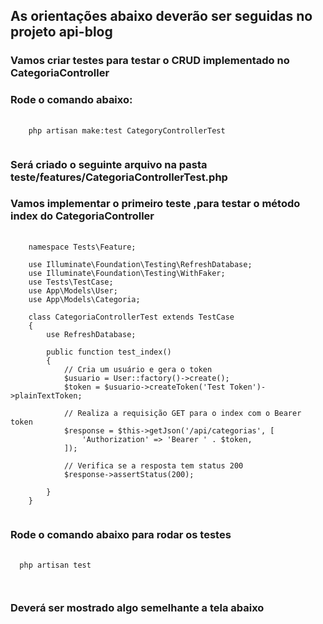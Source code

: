 ## As orientações abaixo deverão ser seguidas no projeto api-blog

### Vamos criar testes para testar o CRUD implementado no CategoriaController   
### Rode o comando abaixo:
<pre class="language-php">
  <code class="language-php">
	php artisan make:test CategoryControllerTest
  </code>
</pre>

### Será criado o seguinte arquivo na pasta teste/features/CategoriaControllerTest.php

### Vamos implementar o primeiro teste ,para testar o método index do CategoriaController

<pre class="language-php">
  <code class="language-php">
	namespace Tests\Feature;

	use Illuminate\Foundation\Testing\RefreshDatabase;
	use Illuminate\Foundation\Testing\WithFaker;
	use Tests\TestCase;
	use App\Models\User;
	use App\Models\Categoria;

	class CategoriaControllerTest extends TestCase
	{
		use RefreshDatabase;

		public function test_index()
		{
			// Cria um usuário e gera o token
			$usuario = User::factory()->create();
			$token = $usuario->createToken('Test Token')->plainTextToken;

			// Realiza a requisição GET para o index com o Bearer token
			$response = $this->getJson('/api/categorias', [
				'Authorization' => 'Bearer ' . $token,
			]);

			// Verifica se a resposta tem status 200
			$response->assertStatus(200);

		}
	}
  </code>
</pre>


### Rode o comando abaixo para rodar os testes

<pre class="language-php">
  <code class="language-php">
  php artisan test
  
  </code>
</pre>

### Deverá ser mostrado algo semelhante a tela abaixo















